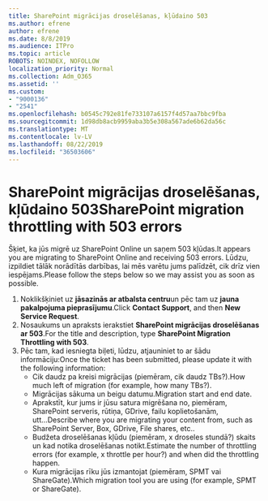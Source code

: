 ```yaml
---
title: SharePoint migrācijas droselēšanas, kļūdaino 503
ms.author: efrene
author: efrene
ms.date: 8/8/2019
ms.audience: ITPro
ms.topic: article
ROBOTS: NOINDEX, NOFOLLOW
localization_priority: Normal
ms.collection: Adm_O365
ms.assetid: ''
ms.custom:
- "9000136"
- "2541"
ms.openlocfilehash: b0545c792e81fe733107a6157f4d57aa7bbc9fba
ms.sourcegitcommit: 1d98db8acb9959aba3b5e308a567ade6b62da56c
ms.translationtype: MT
ms.contentlocale: lv-LV
ms.lasthandoff: 08/22/2019
ms.locfileid: "36503606"
---
```

# <a name="sharepoint-migration-throttling-with-503-errors"></a><span data-ttu-id="be78f-102">SharePoint migrācijas droselēšanas, kļūdaino 503</span><span class="sxs-lookup"><span data-stu-id="be78f-102">SharePoint migration throttling with 503 errors</span></span>

<span data-ttu-id="be78f-103">Šķiet, ka jūs migrē uz SharePoint Online un saņem 503 kļūdas.</span><span class="sxs-lookup"><span data-stu-id="be78f-103">It appears you are migrating to SharePoint Online and receiving 503 errors.</span></span> <span data-ttu-id="be78f-104">Lūdzu, izpildiet tālāk norādītās darbības, lai mēs varētu jums palīdzēt, cik drīz vien iespējams.</span><span class="sxs-lookup"><span data-stu-id="be78f-104">Please follow the steps below so we may assist you as soon as possible.</span></span> 

1. <span data-ttu-id="be78f-105">Noklikšķiniet uz **jāsazinās ar atbalsta centru**un pēc tam uz **jauna pakalpojuma pieprasījumu**.</span><span class="sxs-lookup"><span data-stu-id="be78f-105">Click **Contact Support**, and then **New Service Request**.</span></span>
2. <span data-ttu-id="be78f-106">Nosaukums un apraksts ierakstiet **SharePoint migrācijas droselēšanas ar 503**.</span><span class="sxs-lookup"><span data-stu-id="be78f-106">For the title and description, type **SharePoint Migration Throttling with 503**.</span></span>
3. <span data-ttu-id="be78f-107">Pēc tam, kad iesniegta biļeti, lūdzu, atjauniniet to ar šādu informāciju:</span><span class="sxs-lookup"><span data-stu-id="be78f-107">Once the ticket has been submitted, please update it with the following information:</span></span>
    - <span data-ttu-id="be78f-108">Cik daudz pa kreisi migrācijas (piemēram, cik daudz TBs?).</span><span class="sxs-lookup"><span data-stu-id="be78f-108">How much left of migration (for example, how many TBs?).</span></span>
    - <span data-ttu-id="be78f-109">Migrācijas sākuma un beigu datumu.</span><span class="sxs-lookup"><span data-stu-id="be78f-109">Migration start and end date.</span></span>
    - <span data-ttu-id="be78f-110">Aprakstīt, kur jums ir jūsu satura migrēšana no, piemēram, SharePoint serveris, rūtiņa, GDrive, failu koplietošanām, utt...</span><span class="sxs-lookup"><span data-stu-id="be78f-110">Describe where you are migrating your content from, such as SharePoint Server, Box, GDrive, File shares, etc..</span></span>
    - <span data-ttu-id="be78f-111">Budžeta droselēšanas kļūdu (piemēram, x droseles stundā?) skaits un kad notika droselēšanas notikt.</span><span class="sxs-lookup"><span data-stu-id="be78f-111">Estimate the number of throttling errors (for example, x throttle per hour?) and when did the throttling happen.</span></span>
    - <span data-ttu-id="be78f-112">Kura migrācijas rīku jūs izmantojat (piemēram, SPMT vai ShareGate).</span><span class="sxs-lookup"><span data-stu-id="be78f-112">Which migration tool you are using (for example, SPMT or ShareGate).</span></span>


